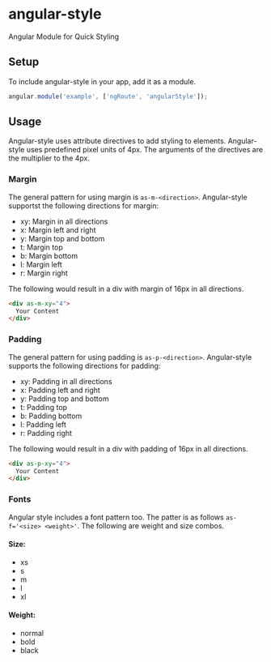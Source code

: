 # angular-style
Angular Module for Quick Styling

## Setup
To include angular-style in your app, add it as a module.
```javascript
angular.module('example', ['ngRoute', 'angularStyle']);
```

## Usage
Angular-style uses attribute directives to add styling to elements. Angular-style uses predefined pixel units of 4px. The arguments of the directives are the multiplier to the 4px.

### Margin
The general pattern for using margin is ```as-m-<direction>```. Angular-style supportst the following directions for margin:
* xy: Margin in all directions
* x: Margin left and right
* y: Margin top and bottom
* t: Margin top
* b: Margin bottom
* l: Margin left
* r: Margin right

The following would result in a div with margin of 16px in all directions.
```html
<div as-m-xy="4">
  Your Content
</div>
```

### Padding
The general pattern for using padding is ```as-p-<direction>```. Angular-style supports the following directions for padding:
* xy: Padding in all directions
* x: Padding left and right
* y: Padding top and bottom
* t: Padding top
* b: Padding bottom
* l: Padding left
* r: Padding right

The following would result in a div with padding of 16px in all directions.
```html
<div as-p-xy="4">
  Your Content
</div>
```
### Fonts
Angular style includes a font pattern too. The patter is as follows ```as-f='<size> <weight>'```. The following are weight and size combos.
#### Size:
* xs
* s
* m
* l
* xl

#### Weight:
* normal
* bold
* black
